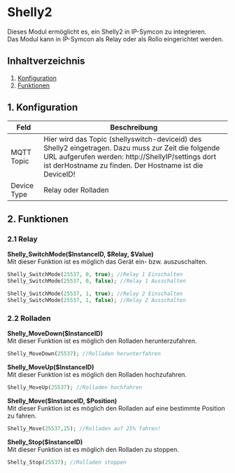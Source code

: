 # Shelly2
   Dieses Modul ermöglicht es, ein Shelly2 in IP-Symcon zu integrieren.\
   Das Modul kann in IP-Symcon als Relay oder als Rollo eingerichtet werden.
     
   ## Inhaltverzeichnis
   1. [Konfiguration](#1-konfiguration)
   2. [Funktionen](#2-funktionen)
   
   ## 1. Konfiguration
   
   Feld | Beschreibung
   ------------ | ----------------
   MQTT Topic | Hier wird das Topic (shellyswitch-deviceid) des Shelly2 eingetragen. Dazu muss zur Zeit die folgende URL aufgerufen werden: http://ShellyIP/settings dort ist derHostname zu finden. Der Hostname ist die DeviceID!
   Device Type | Relay oder Rolladen
   
   ## 2. Funktionen
   
   ### 2.1 Relay
   
   **Shelly_SwitchMode($InstanceID, $Relay, $Value)**\
   Mit dieser Funktion ist es möglich das Gerät ein- bzw. auszuschalten.
   ```php
   Shelly_SwitchMode(25537, 0, true); //Relay 1 Einschalten
   Shelly_SwitchMode(25537, 0, false); //Relay 1 Ausschalten
   
   Shelly_SwitchMode(25537, 1, true); //Relay 2 Einschalten
   Shelly_SwitchMode(25537, 1, false); //Relay 2 Ausschalten
   ```
   
  ### 2.2 Rolladen
  
  **Shelly_MoveDown($InstanceID)**\
  Mit dieser Funktion ist es möglich den Rolladen herunterzufahren.
  ```php
  Shelly_MoveDown(25537); //Rolladen herunterfahren
  ```
  
  **Shelly_MoveUp($InstanceID)**\
  Mit dieser Funktion ist es möglich den Rolladen hochzufahren.
  ```php
  Shelly_MoveUp(25537); //Rolladen hochfahren
  ```
  **Shelly_Move($InstanceID, $Position)**\
  Mit dieser Funktion ist es möglich den Rolladen auf eine bestimmte Position zu fahren.
  ```php
  Shelly_Move(25537,25); //Rolladen auf 25% fahren!
  ```
  
  **Shelly_Stop($InstanceID)**\
  Mit dieser Funktion ist es möglich den Rolladen zu stoppen.
  ```php
  Shelly_Stop(25537); //Rolladen stoppen
  ```